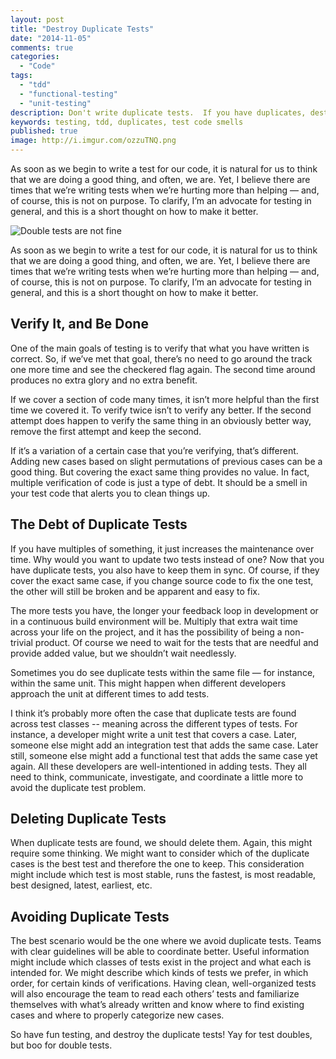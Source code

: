 ```yaml
---
layout: post
title: "Destroy Duplicate Tests"
date: "2014-11-05"
comments: true
categories:
  - "Code"
tags:
  - "tdd"
  - "functional-testing"
  - "unit-testing"
description: Don't write duplicate tests.  If you have duplicates, destroy them.
keywords: testing, tdd, duplicates, test code smells
published: true
image: http://i.imgur.com/ozzuTNQ.png
---
```


As soon as we begin to write a test for our code, it is natural for us to think that we are doing a good thing, and often, we are.  Yet, I believe there are times that we’re writing tests when we’re hurting more than helping — and, of course, this is not on purpose.  To clarify, I’m an advocate for testing in general, and this is a short thought on how to make it better.

![Double tests are not fine](http://i.imgur.com/ozzuTNQ.png)

<!--more-->

As soon as we begin to write a test for our code, it is natural for us to think that we are doing a good thing, and often, we are.  Yet, I believe there are times that we’re writing tests when we’re hurting more than helping — and, of course, this is not on purpose.  To clarify, I’m an advocate for testing in general, and this is a short thought on how to make it better.

## Verify It, and Be Done
One of the main goals of testing is to verify that what you have written is correct.  So, if we’ve met that goal, there’s no need to go around the track one more time and see the checkered flag again.  The second time around produces no extra glory and no extra benefit.

If we cover a section of code many times, it isn’t more helpful than the first time we covered it.  To verify twice isn’t to verify any better.  If the second attempt does happen to verify the same thing in an obviously better way, remove the first attempt and keep the second.  

If it’s a variation of a certain case that you’re verifying, that’s different.  Adding new cases based on slight permutations of previous cases can be a good thing.  But covering the exact same thing provides no value.  In fact, multiple verification of code is just a type of debt.  It should be a smell in your test code that alerts you to clean things up.  

## The Debt of Duplicate Tests
If you have multiples of something, it just increases the maintenance over time.  Why would you want to update two tests instead of one?  Now that you have duplicate tests, you also have to keep them in sync.  Of course, if they cover the exact same case, if you change source code to fix the one test, the other will still be broken and be apparent and easy to fix.

The more tests you have, the longer your feedback loop in development or in a continuous build environment will be.  Multiply that extra wait time across your life on the project, and it has the possibility of being a non-trivial product.  Of course we need to wait for the tests that are needful and provide added value, but we shouldn’t wait needlessly.

Sometimes you do see duplicate tests within the same file — for instance, within the same unit.  This might happen when different developers approach the unit at different times to add tests.  

I think it’s probably more often the case that duplicate tests are found across test classes -- meaning across the different types of tests.  For instance, a developer might write a unit test that covers a case.  Later, someone else might add an integration test that adds the same case.  Later still, someone else might add a functional test that adds the same case yet again.  All these developers are well-intentioned in adding tests.  They all need to think, communicate, investigate, and coordinate a little more to avoid the duplicate test problem.

## Deleting Duplicate Tests
When duplicate tests are found, we should delete them.  Again, this might require some thinking.  We might want to consider which of the duplicate cases is the best test and therefore the one to keep.  This consideration might include which test is most stable, runs the fastest, is most readable, best designed, latest, earliest, etc.

## Avoiding Duplicate Tests
The best scenario would be the one where we avoid duplicate tests.  Teams with clear guidelines will be able to coordinate better.  Useful information might include which classes of tests exist in the project and what each is intended for.  We might describe which kinds of tests we prefer, in which order, for certain kinds of verifications.  Having clean, well-organized tests will also encourage the team to read each others’ tests and familiarize themselves with what’s already written and know where to find existing cases and where to properly categorize new cases.

So have fun testing, and destroy the duplicate tests!  Yay for test doubles, but boo for double tests.
